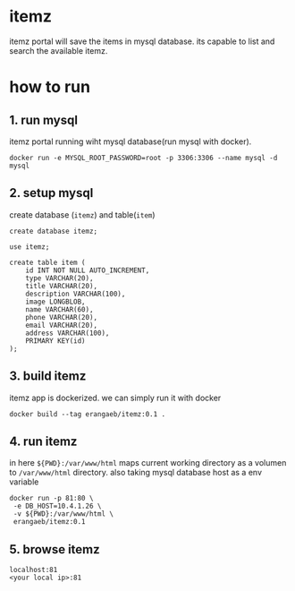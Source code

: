 # itemz

itemz portal will save the items in mysql database. its capable to list and search the available itemz.

# how to run

## 1. run mysql

itemz portal running wiht mysql database(run mysql with docker).

```
docker run -e MYSQL_ROOT_PASSWORD=root -p 3306:3306 --name mysql -d mysql
```

## 2. setup mysql

create database (`itemz`) and table(`item`)

```
create database itemz;

use itemz;

create table item (
    id INT NOT NULL AUTO_INCREMENT,
    type VARCHAR(20),
    title VARCHAR(20),
    description VARCHAR(100),
    image LONGBLOB,
    name VARCHAR(60),
    phone VARCHAR(20),
    email VARCHAR(20),
    address VARCHAR(100),
    PRIMARY KEY(id)
);
```

## 3. build itemz

itemz app is dockerized. we can simply run it with docker

```
docker build --tag erangaeb/itemz:0.1 .
```

## 4. run itemz

in here `${PWD}:/var/www/html` maps current working directory as a volumen to `/var/www/html` directory. also taking mysql database host as a env variable

```
docker run -p 81:80 \
 -e DB_HOST=10.4.1.26 \
 -v ${PWD}:/var/www/html \
 erangaeb/itemz:0.1
```

## 5. browse itemz

```
localhost:81  
<your local ip>:81  
```
